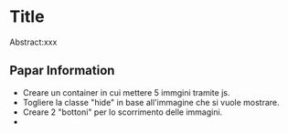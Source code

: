 Title
===
Abstract:xxx
## Papar Information
- Creare un container in cui mettere 5 immgini tramite js.
- Togliere la classe "hide" in base all'immagine che si vuole mostrare.
- Creare 2 "bottoni" per lo scorrimento delle immagini.
- 